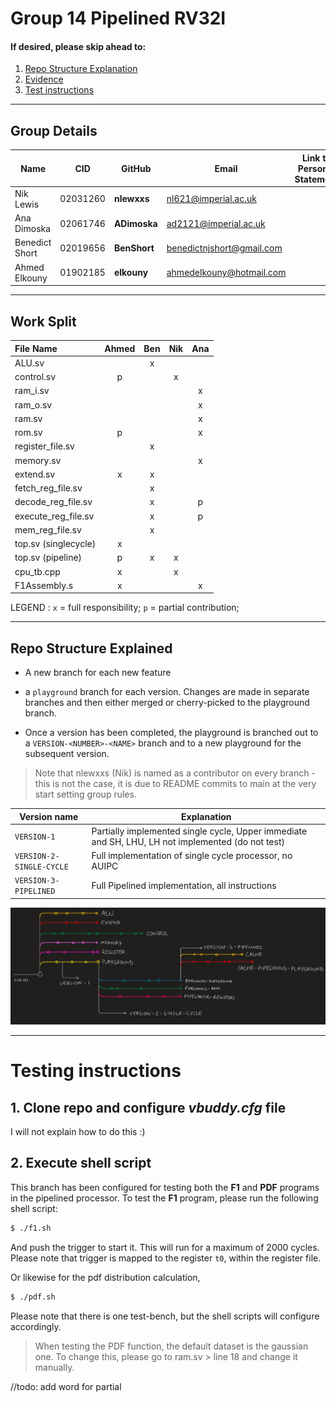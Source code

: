 
# Group 14 Pipelined RV32I

#### If desired, please skip ahead to:
1. [Repo Structure Explanation](#structure)
2. [Evidence](#evidence)
3.  [Test instructions](#test)

---

## Group Details

| Name           | CID      | GitHub   | Email                     | Link to Personal Statement|
|----------------|----------|----------|---------------------------|--------------|
| Nik Lewis      | 02031260 | **nlewxxs**  | nl621@imperial.ac.uk      |
| Ana Dimoska    | 02061746 | **ADimoska** | ad2121@imperial.ac.uk     |
| Benedict Short | 02019656 | **BenShort** | benedictnjshort@gmail.com |
| Ahmed Elkouny  | 01902185 | **elkouny**  | ahmedelkouny@hotmail.com  |

---

## Work Split 

| File Name     |  Ahmed          | Ben        | Nik          | Ana            |
|:-------------|:----------------:|:----------:|:------------:|:--------------:|
| ALU.sv |  | x | |
| control.sv |p | | x |
| ram_i.sv | | | |x
| ram_o.sv | | | |x
| ram.sv | | | |x
| rom.sv |p | | |x
| register_file.sv | |x | |
| memory.sv | | | |x
| extend.sv |x |x | |
| fetch_reg_file.sv | |x | |
| decode_reg_file.sv | |x | |p
| execute_reg_file.sv | |x | |p
| mem_reg_file.sv | |x | |
| top.sv (singlecycle) |x | | |
| top.sv (pipeline) |p |x |x |
| cpu_tb.cpp |x | |x |
| F1Assembly.s |x | | |x

LEGEND :       `x` = full responsibility;  `p` = partial contribution; 

---
<div id="structure"/>

## Repo Structure Explained

* A new branch for each new feature

* a `playground` branch for each version. Changes are made in separate branches and then either merged or cherry-picked to the playground branch. 

* Once a version has been completed, the playground is branched out to a `VERSION-<NUMBER>-<NAME>` branch and to a new playground for the subsequent version.

> Note that nlewxxs (Nik) is named as a contributor on every branch - this is not the case, it is due to README commits to main at the very start setting group rules. 

| Version name | Explanation | 
| -----------------|-------------|
| `VERSION-1` | Partially implemented single cycle, Upper immediate and SH, LHU, LH not implemented (do not test)
| `VERSION-2-SINGLE-CYCLE` | Full implementation of single cycle processor, no AUIPC
| `VERSION-3-PIPELINED` | Full Pipelined implementation, all instructions

![branches](/images/branches.jpg)

---



<div id="test"/>

# Testing instructions

## 1. Clone repo and configure _vbuddy.cfg_ file

I will not explain how to do this :)

## 2. Execute shell script 

This branch has been configured for testing both the **F1** and **PDF** programs in the pipelined processor. To test the **F1** program, please run the following shell script:
```bash
$ ./f1.sh
```
And push the trigger to start it. This will run for a maximum of 2000 cycles. Please note that trigger is mapped to the register `t0`, within the register file. 

Or likewise for the pdf distribution calculation,
```bash
$ ./pdf.sh
```
Please note that there is one test-bench, but the shell scripts will configure accordingly. 

>  When testing the PDF function, the default dataset is the gaussian one. To change this, please go to ram.sv >  line 18 and change it manually. 



//todo: add word for partial
